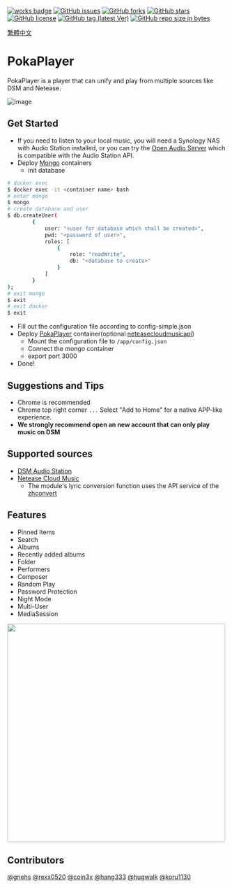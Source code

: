 [![works badge](https://cdn.rawgit.com/nikku/works-on-my-machine/v0.2.0/badge.svg?style=flat-square)](https://github.com/nikku/works-on-my-machine)
[![GitHub issues](https://img.shields.io/github/issues/gnehs/PokaPlayer.svg?style=flat-square)](https://github.com/gnehs/PokaPlayer/issues)
[![GitHub forks](https://img.shields.io/github/forks/gnehs/PokaPlayer.svg?style=flat-square)](https://github.com/gnehs/PokaPlayer/network)
[![GitHub stars](https://img.shields.io/github/stars/gnehs/PokaPlayer.svg?style=flat-square)](https://github.com/gnehs/PokaPlayer/stargazers)
[![GitHub license](https://img.shields.io/github/license/gnehs/PokaPlayer.svg?style=flat-square)](https://github.com/gnehs/PokaPlayer/blob/master/LICENSE)
[![GitHub tag (latest Ver)](https://img.shields.io/github/package-json/v/gnehs/PokaPlayer.svg?style=flat-square)](https://github.com/gnehs/PokaPlayer/releases/latest)
[![GitHub repo size in bytes](https://img.shields.io/github/repo-size/gnehs/PokaPlayer.svg?style=flat-square)](https://github.com/gnehs/PokaPlayer/archive/master.zip)

[繁體中文](https://github.com/gnehs/PokaPlayer/blob/master/README_zh.md)

# PokaPlayer
PokaPlayer is a player that can unify and play from multiple sources like DSM and Netease.

![image](https://user-images.githubusercontent.com/16719720/139267172-3960a386-d858-4db3-a9d7-30df8f379fd2.png)

## Get Started
- If you need to listen to your local music, you will need a Synology NAS with Audio Station installed, or you can try the [Open Audio Server](https://github.com/openaudioserver/open-audio-server) which is compatible with the Audio Station API. 
- Deploy [Mongo](https://hub.docker.com/_/mongo) containers 
    - init database
```bash
# docker exec
$ docker exec -it <container name> bash
# enter mongo
$ mongo
# create database and user
$ db.createUser(
        {
            user: "<user for database which shall be created>",
            pwd: "<password of user>",
            roles: [
                {
                    role: "readWrite",
                    db: "<database to create>"
                }
            ]
        }
);
# exit mongo
$ exit
# exit docker
$ exit
```
- Fill out the configuration file according to config-simple.json 
- Deploy [PokaPlayer](https://hub.docker.com/repository/docker/gnehs/pokaplayer) container(optional [neteasecloudmusicapi](https://hub.docker.com/repository/docker/gnehs/neteasecloudmusicapi-docker))
    - Mount the configuration file to `/app/config.json`
    - Connect the mongo container
    - export port 3000
- Done!
 
## Suggestions and Tips
-   Chrome is recommended
-   Chrome top right corner `...` Select "Add to Home" for a native APP-like experience.
-   **We strongly recommend open an new account that can only play music on DSM**

## Supported sources
-   [DSM Audio Station](https://www.synology.com/dsm/feature/audio_station)
-   [Netease Cloud Music](https://music.163.com/)
    -   The module's lyric conversion function uses the API service of the [zhconvert](https://zhconvert.org/)

## Features
- Pinned Items
- Search
- Albums
- Recently added albums
- Folder
- Performers
- Composer
- Random Play
- Password Protection
- Night Mode
- Multi-User
- MediaSession

<img src="https://i.imgur.com/GOIe3va.png" width="500px">

## Contributors

[@gnehs](https://github.com/gnehs)
[@rexx0520](https://github.com/rexx0520)
[@coin3x](https://github.com/coin3x)
[@hang333](https://github.com/hang333)
[@hugwalk](https://github.com/hugwalk)
[@koru1130](https://github.com/koru1130)
